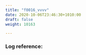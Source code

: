 ```yaml
---
title: "f0016_vvvv"
date: 2020-10-06T23:46:30+1010:00
draft: false
weight: 10163

---
```


### Log reference: <no value>

```
